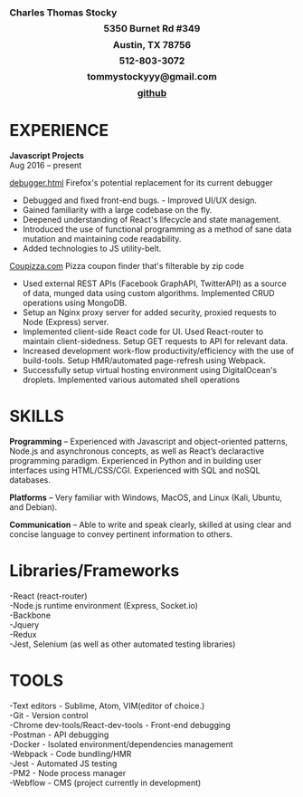 <h3 etyle='text-align:center; margin-top:-8px'>Charles Thomas Stocky</h3>
<h3 style='text-align:center; margin-top:-8px' >5350 Burnet Rd #349</h3>
<h3 style='text-align:center; margin-top:-8px'>Austin, TX 78756</h3>
<h3 style='text-align:center; margin-top:-8px'>512-803-3072</h3>
<h3 style='text-align:center; margin-top:-8px'>tommystockyyy@gmail.com</h3>
<h3 style='text-align:center; margin-top:-8px;'><a href='https://github.com/CharlesStocky'>github</a></h3>

<h1>EXPERIENCE</h1>

<b>Javascript Projects</b><br>
Aug 2016 – present<br>

<a href='https://github.com/charlesstocky/debugger.html'>debugger.html</a> Firefox's potential replacement for its current debugger<br>
 - Debugged and fixed front-end bugs. - Improved UI/UX design.<br>
 - Gained familiarity with a large codebase on the fly. <br>
 - Deepened understanding of React's lifecycle and state management. <br>
 - Introduced the use of functional programming as a method of sane data mutation and maintaining code readability.<br>
 - Added technologies to JS utility-belt. <br>


<a href='https://coupizza.com'>Coupizza.com</a> Pizza coupon finder that's filterable by zip code <br> 
 - Used external REST APIs (Facebook GraphAPI, TwitterAPI) as a source of data, munged data using custom algorithms. Implemented CRUD operations using MongoDB.<br>
 - Setup an Nginx proxy server for added security, proxied requests to Node (Express) server.  <br>
 - Implemented client-side React code for UI. Used React-router to maintain client-sidedness. Setup GET requests to API for relevant data. <br>  
 - Increased development work-flow productivity/efficiency with the use of build-tools. Setup HMR/automated page-refresh using Webpack. <br> 
 - Successfully setup virtual hosting environment using DigitalOcean's droplets. Implemented various automated shell operations<br>

<h1>SKILLS</h1>

<b>Programming</b> – Experienced with Javascript and object-oriented patterns, Node.js and
asynchronous concepts, as well as React’s declaractive programming paradigm.
Experienced in Python and in building user interfaces using HTML/CSS/CGI.
Experienced with SQL and noSQL databases. <br>

<b>Platforms</b> – Very familiar with Windows, MacOS, and Linux (Kali,
Ubuntu, and Debian).<br>

<b>Communication</b> – Able to write and speak clearly, skilled at using clear and concise
language to convey pertinent information to others.<br>

<h1>Libraries/Frameworks</h1>
 -React (react-router)<br>
 -Node.js runtime environment (Express, Socket.io)<br> 
 -Backbone<br> 
 -Jquery<br>
 -Redux<br> 
 -Jest, Selenium (as well as other automated testing libraries)<br>


<h1>TOOLS</h1>
 -Text editors - Sublime, Atom, VIM(editor of choice.)<br>
 -Git - Version control<br>
 -Chrome dev-tools/React-dev-tools - Front-end debugging<br>
 -Postman - API debugging<br>
 -Docker - Isolated environment/dependencies management<br>
 -Webpack - Code bundling/HMR  <br>
 -Jest - Automated JS testing<br>
 -PM2 - Node process manager<br>
 -Webflow - CMS (project currently in development)<br>
